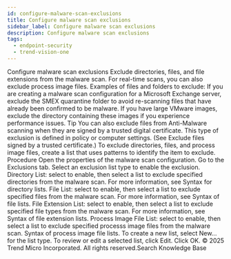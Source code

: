 ```yaml
---
id: configure-malware-scan-exclusions
title: Configure malware scan exclusions
sidebar_label: Configure malware scan exclusions
description: Configure malware scan exclusions
tags:
  - endpoint-security
  - trend-vision-one
---
```


 Configure malware scan exclusions Exclude directories, files, and file extensions from the malware scan. For real-time scans, you can also exclude process image files. Examples of files and folders to exclude: If you are creating a malware scan configuration for a Microsoft Exchange server, exclude the SMEX quarantine folder to avoid re-scanning files that have already been confirmed to be malware. If you have large VMware images, exclude the directory containing these images if you experience performance issues. Tip You can also exclude files from Anti-Malware scanning when they are signed by a trusted digital certificate. This type of exclusion is defined in policy or computer settings. (See Exclude files signed by a trusted certificate.) To exclude directories, files, and process image files, create a list that uses patterns to identify the item to exclude. Procedure Open the properties of the malware scan configuration. Go to the Exclusions tab. Select an exclusion list type to enable the exclusion. Directory List: select to enable, then select a list to exclude specified directories from the malware scan. For more information, see Syntax for directory lists. File List: select to enable, then select a list to exclude specified files from the malware scan. For more information, see Syntax of file lists. File Extension List: select to enable, then select a list to exclude specified file types from the malware scan. For more information, see Syntax of file extension lists. Process Image File List: select to enable, then select a list to exclude specified processs image files from the malware scan. Syntax of process image file lists. To create a new list, select New... for the list type. To review or edit a selected list, click Edit. Click OK. © 2025 Trend Micro Incorporated. All rights reserved.Search Knowledge Base